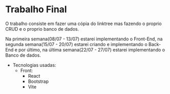 # Trabalho Final

O trabalho consiste em fazer uma cópia do linktree mas
fazendo o proprio CRUD e o proprio banco de dados.

Na primeira semana(08/07 - 13/07) estarei implementando o Front-End, na segunda semana(15/07 - 20/07) estarei criando e implementando o Back-End e por último, na última semana(22/07 - 27/07) estarei implementando o Banco de dados.

- Tecnologias usadas:
    - Front:
        - React
        - Bootstrap
        - Vite
